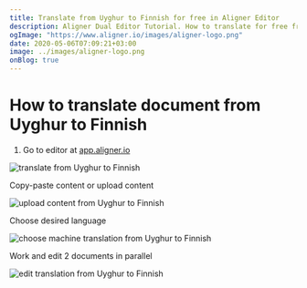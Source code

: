```yaml
---
title: Translate from Uyghur to Finnish for free in Aligner Editor
description: Aligner Dual Editor Tutorial. How to translate for free from Uyghur to Finnish. Aligner is multilingual document management platform. 
ogImage: "https://www.aligner.io/images/aligner-logo.png"
date: 2020-05-06T07:09:21+03:00
image: ../images/aligner-logo.png
onBlog: true
---
```


# How to translate document from Uyghur to Finnish

1. Go to editor at [app.aligner.io](https://app.aligner.io "Aligner App web page")

![translate from Uyghur to Finnish](../aligner-blank-editor.png "translate from Uyghur to Finnish")

Copy-paste content or upload content

![upload content from Uyghur to Finnish](../aligner-uploaded-document.png "upload content from Uyghur to Finnish")

Choose desired language

![choose machine translation from Uyghur to Finnish](../aligner-language-dropdown.png "choose machine translation from Uyghur to Finnish")

Work and edit 2 documents in parallel

![edit translation from Uyghur to Finnish](../aligner-double-sitded-editor.png "edit translation from Uyghur to Finnish")


